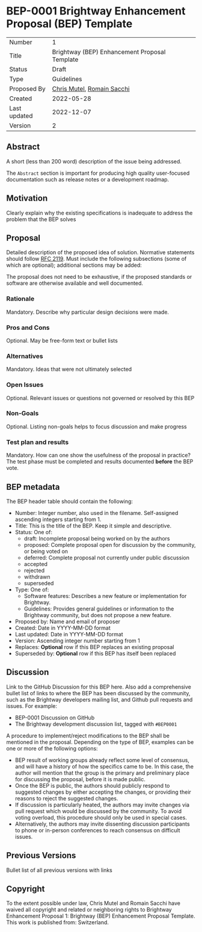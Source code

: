 # BEP-0001 Brightway Enhancement Proposal (BEP) Template

| | |
| - | - |
| Number | 1 |
| Title | Brightway (BEP) Enhancement Proposal Template |
| Status | Draft |
| Type | Guidelines |
| Proposed By | [Chris Mutel](mailto:chris.mutel@gmail.com), [Romain Sacchi](mailto:r_s@me.com) |
| Created | 2022-05-28 |
| Last updated | 2022-12-07 |
| Version | 2 |

## Abstract

A short (less than 200 word) description of the issue being addressed.

The `Abstract` section is important for producing high quality user-focused documentation such as release notes or a development roadmap.

## Motivation

Clearly explain why the existing specifications is inadequate to address the problem that the BEP solves

## Proposal

Detailed description of the proposed idea of solution. Normative statements should follow [RFC 2119](https://www.ietf.org/rfc/rfc2119.txt). Must include the following subsections (some of which are optional); additional sections may be added:

The proposal does not need to be exhaustive, if the proposed standards or software are otherwise available and well documented.

### Rationale

Mandatory. Describe why particular design decisions were made.

### Pros and Cons

Optional. May be free-form text or bullet lists

### Alternatives

Mandatory. Ideas that were not ultimately selected

### Open Issues

Optional. Relevant issues or questions not governed or resolved by this BEP

### Non-Goals

Optional. Listing non-goals helps to focus discussion and make progress

### Test plan and results

Mandatory. How can one show the usefulness of the proposal in practice? The test phase must be completed and results documented **before** the BEP vote.

## BEP metadata

The BEP header table should contain the following:

* Number: Integer number, also used in the filename. Self-assigned ascending integers starting from 1.
* Title: This is the title of the BEP. Keep it simple and descriptive.
* Status: One of:
    * draft: Incomplete proposal being worked on by the authors
    * proposed: Complete proposal open for discussion by the community, or being voted on
    * deferred: Complete proposal not currently under public discussion
    * accepted
    * rejected
    * withdrawn
    * superseded
* Type: One of:
    * Software features: Describes a new feature or implementation for Brightway.
    * Guidelines: Provides general guidelines or information to the Brightway community, but does not propose a new feature.
* Proposed by: Name and email of proposer
* Created: Date in YYYY-MM-DD format
* Last updated: Date in YYYY-MM-DD format
* Version: Ascending integer number starting from 1
* Replaces: **Optional** row if this BEP replaces an existing proposal
* Superseded by: **Optional** row if this BEP has itself been replaced

## Discussion

Link to the GitHub Discussion for this BEP here. Also add a comprehensive bullet list of links to where the BEP has been discussed by the community, such as the Brightway developers mailing list, and Github pull requests and issues. For example:

* BEP-0001 Discussion on GitHub
* The Brightway development discussion list, tagged with `#BEP0001`

A procedure to implement/reject modifications to the BEP shall be mentioned in the proposal. Depending on the type of BEP, examples can be one or more of the following options:

* BEP result of working groups already reflect some level of consensus, and will have a history of how the specifics came to be. In this case, the author will mention that the group is the primary and preliminary place for discussing the proposal, before it is made public.
* Once the BEP is public, the authors should publicly respond to suggested changes by either accepting the changes, or providing their reasons to reject the suggested changes.
* If discussion is particularly heated, the authors may invite changes via pull request which would be discussed by the community. To avoid voting overload, this procedure should only be used in special cases.
* Alternatively, the authors may invite dissenting discussion participants to phone or in-person conferences to reach consensus on difficult issues.

## Previous Versions

Bullet list of all previous versions with links

## Copyright

To the extent possible under law, Chris Mutel and Romain Sacchi have waived all copyright and related or neighboring rights to Brightway Enhancement Proposal 1: Brightway (BEP) Enhancement Proposal Template. This work is published from: Switzerland.
